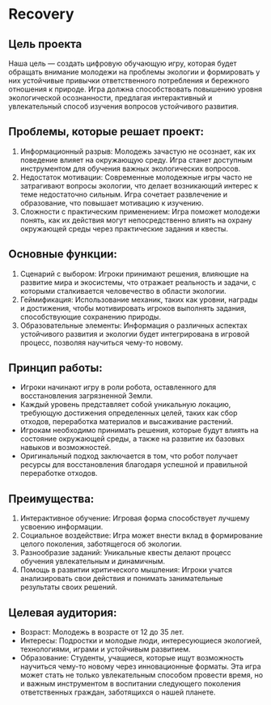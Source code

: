 # Recovery
## Цель проекта 
Наша цель — создать цифровую обучающую игру, которая будет обращать внимание молодежи на проблемы экологии и формировать у них устойчивые привычки ответственного потребления и бережного отношения к природе. Игра должна способствовать повышению уровня экологической осознанности, предлагая интерактивный и увлекательный способ изучения вопросов устойчивого развития.
## Проблемы, которые решает проект:
1. Информационный разрыв: Молодежь зачастую не осознает, как их поведение влияет на окружающую среду. Игра станет доступным инструментом для обучения важных экологических вопросов.
2. Недостаток мотивации: Современные молодежные игры часто не затрагивают вопросы экологии, что делает возникающий интерес к теме недостаточно сильным. Игра сочетает развлечение и образование, что повышает мотивацию к изучению.
3. Сложности с практическим применением: Игра поможет молодежи понять, как их действия могут непосредственно влиять на охрану окружающей среды через практические задания и квесты.
## Основные функции:
1. Сценарий с выбором: Игроки принимают решения, влияющие на развитие мира и экосистемы, что отражает реальность и задачи, с которыми сталкивается человечество в области экологии.
2. Геймификация: Использование механик, таких как уровни, награды и достижения, чтобы мотивировать игроков выполнять задания, способствующие сохранению природы.
3. Образовательные элементы: Информация о различных аспектах устойчивого развития и экологии будет интегрирована в игровой процесс, позволяя научиться чему-то новому.
## Принцип работы:
- Игроки начинают игру в роли робота, оставленного для восстановления загрязненной Земли.
- Каждый уровень представляет собой уникальную локацию, требующую достижения определенных целей, таких как сбор отходов, переработка материалов и высаживание растений.
- Игрокам необходимо принимать решения, которые будут влиять на состояние окружающей среды, а также на развитие их базовых навыков и возможностей.
- Оригинальный подход заключается в том, что робот получает ресурсы для восстановления благодаря успешной и правильной переработке отходов.
## Преимущества:
1. Интерактивное обучение: Игровая форма способствует лучшему усвоению информации.
2. Социальное воздействие: Игра может внести вклад в формирование целого поколения, заботящегося об экологии.
3. Разнообразие заданий: Уникальные квесты делают процесс обучения увлекательным и динамичным.
4. Помощь в развитии критического мышления: Игроки учатся анализировать свои действия и понимать занимательные результаты своих решений.
## Целевая аудитория:
- Возраст: Молодежь в возрасте от 12 до 35 лет.
- Интересы: Подростки и молодые люди, интересующиеся экологией, технологиями, играми и устойчивым развитием.
- Образование: Студенты, учащиеся, которые ищут возможность научиться чему-то новому через инновационные форматы.
Эта игра может стать не только увлекательным способом провести время, но и важным инструментом в воспитании следующего поколения ответственных граждан, заботящихся о нашей планете.
